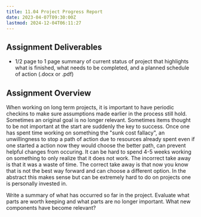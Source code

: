 ```yaml
---
title: 11.04 Project Progress Report
date: 2023-04-07T09:30:00Z
lastmod: 2024-12-04T06:11:27
---
```


## Assignment Deliverables

- 1/2 page to 1 page summary of current status of project that highlights what is finished, what needs to be completed, and a planned schedule of action (.docx or .pdf)

## Assignment Overview

When working on long term projects, it is important to have periodic checkins to make sure assumptions made earlier in the process still hold. Sometimes an original goal is no longer relevant. Sometimes items thought to be not important at the start are suddenly the key to success. Once one has spent time working on something the "sunk cost fallacy", an unwillingness to stop a path of action due to resources already spent even if one started a action now they would choose the better path, can prevent helpful changes from occuring. It can be hard to spend 4-5 weeks working on something to only realize that it does not work. The incorrect take away is that it was a waste of time. The correct take away is that now you know that is not the best way forward and can choose a different option. In the abstract this makes sense but can be extremely hard to do on projects one is personally invested in.

Write a summary of what has occurred so far in the project. Evaluate what parts are worth keeping and what parts are no longer important. What new components have become relevant?
